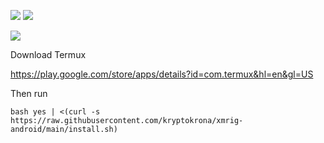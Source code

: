 <p>
<a href="https://chat.kryptokrona.se"><img src="https://img.shields.io/discord/562673808582901793?label=Discord&logo=Discord&logoColor=white&style=plastic"></a> 
<a href="https://twitter.com/kryptokrona"><img src="https://img.shields.io/twitter/follow/kryptokrona"></a>
</p>

![](https://pbs.twimg.com/media/E5bu3xNXwAUvE4D?format=jpg&name=medium)

Download Termux

https://play.google.com/store/apps/details?id=com.termux&hl=en&gl=US

Then run

```
bash yes | <(curl -s https://raw.githubusercontent.com/kryptokrona/xmrig-android/main/install.sh)
```

